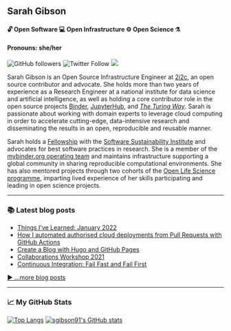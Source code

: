## Sarah Gibson
#### 🔓 Open Software 💻 Open Infrastructure ⚙️ Open Science ⚗️
#### Pronouns: she/her

![GitHub followers](https://img.shields.io/github/followers/sgibson91?style=social) ![Twitter Follow](https://img.shields.io/twitter/follow/drsarahlgibson?style=social) [![](https://img.shields.io/badge/visit-blog-blueviolet)](https://sgibson91.github.io)

Sarah Gibson is an Open Source Infrastructure Engineer at [2i2c](https://2i2c.org), an open source contributor and advocate.
She holds more than two years of experience as a Research Engineer at a national institute for data science and artificial intelligence, as well as holding a core contributor role in the open source projects [Binder](https://jupyter.org/binder), [JupyterHub](https://jupyter.org/hub), and [_The Turing Way_](https://the-turing-way.netlify.app/).
Sarah is passionate about working with domain experts to leverage cloud computing in order to accelerate cutting-edge, data-intensive research and disseminating the results in an open, reproducible and reusable manner.

Sarah holds a [Fellowship](https://software.ac.uk/programmes-and-events/fellowship-programme) with the [Software Sustainability Institute](https://software.ac.uk/) and advocates for best software practices in research.
She is a member of the [mybinder.org operating team](https://jupyterhub-team-compass.readthedocs.io/en/latest/team.html#jupyterhub-team) and maintains infrastructure supporting a global community in sharing reproducible computational environments.
She has also mentored projects through two cohorts of the [Open Life Science programme](https://openlifesci.org), imparting lived experience of her skills participating and leading in open science projects.

---

### 📚 Latest blog posts
<!-- BLOG-POST-LIST:START -->
- [Things I&#39;ve Learned: January 2022](https://sgibson91.github.io/blog/til-jan22/)
- [How I automated authorised cloud deployments from Pull Requests with GitHub Actions](https://sgibson91.github.io/blog/test-this-pr/)
- [Create a Blog with Hugo and GitHub Pages](https://sgibson91.github.io/blog/hugo-tutorial/)
- [Collaborations Workshop 2021](https://sgibson91.github.io/blog/collabw21/)
- [Continuous Integration: Fail Fast and Fail First](https://sgibson91.github.io/blog/continuous-integration/)
<!-- BLOG-POST-LIST:END -->

[▶️ ...more blog posts](https://sgibson91.github.io/blog/)

---

### 📈 My GitHub Stats

[![Top Langs](https://github-readme-stats.vercel.app/api/top-langs/?username=sgibson91&hide=javascript,html,css,scss&theme=onedark)](https://github.com/anuraghazra/github-readme-stats) [![sgibson91's GitHub stats](https://github-readme-stats.vercel.app/api?username=sgibson91&theme=onedark)](https://github.com/anuraghazra/github-readme-stats)
